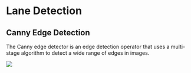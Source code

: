 # Lane Detection

## Canny Edge Detection
The Canny edge detector is an edge detection operator that uses a multi-stage algorithm to detect a wide range of edges in images.

<img src="https://imgur.com/a/NvwxNO0">